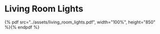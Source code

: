 # Living Room Lights

{% pdf src="../assets/living_room_lights.pdf", width="100%", height="850" %}{% endpdf %}
